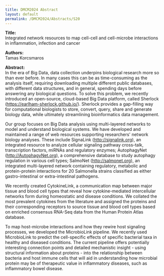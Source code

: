 ```yaml
---
title: DMCM2024 Abstract
layout: default
permalink: /DMCM2024/Abstracts/S20
---
```


**Title:** \
Integrated network resources to map cell-cell and cell-microbe interactions  in inflammation, infection and cancer

**Authors:** \
Tamas Korcsmaros

**Abstract:** \
In the era of Big Data, data collection underpins biological research more so than ever before. In many cases this can be as time-consuming as the analysis itself, requiring downloading multiple different public databases, with different data structures, and in general, spending days before answering any biological questions. To solve this problem, we recently introduced an open-source, cloud-based Big Data platform, called Sherlock (https://earlham-sherlock.github.io/). Sherlock provides a gap-filling way for computational biologists to store, convert, query, share and generate biology data, while ultimately streamlining bioinformatics data management.

Our group focuses on Big Data analysis using multi-layered networks to model and understand biological systems. We have developed and maintained a range of web resources supporting researchers' network biology analyses. These include SignaLink (http://signalink.org), an integrated resource to analyze cellular signaling pathway cross-talk, transcription factors, miRNAs and regulatory enzymes; AutophagyNet (http://AutophagyNet.org), a comprehensive database to study autophagy regulation in various cell types; SalmoNet (http://salmonet.org), an integrated multi-layered network containing regulatory, metabolic and protein-protein interactions for 20 Salmonella strains classified as either gastro-intestinal or extra-intestinal pathogens.

We recently created CytokineLink, a communication map between major tissue and blood cell types that reveal how cytokine-mediated intercellular networks form during homeostatic and disease conditions. We collated the most prevalent cytokines from the literature and assigned the proteins and their corresponding receptors to source tissue and blood cell types based on enriched consensus RNA-Seq data from the Human Protein Atlas database.

To map host-microbe interactions and how they rewire host signaling processes, we developed the MicrobioLink pipeline. We recently used MicrobioLink to predict the cell-specific effects of specific bacterial taxa in healthy and diseased conditions. The current pipeline offers potentially interesting connection points and detailed mechanistic insight - using structural information about proteins - into the relationship between bacteria and host immune cells that will aid in understanding how microbial protein may be of therapeutic value in inflammatory diseases, such as inflammatory bowel disease.

